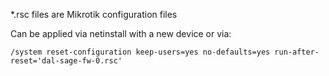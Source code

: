 *.rsc files are Mikrotik configuration files

Can be applied via netinstall with a new device or via:
```
/system reset-configuration keep-users=yes no-defaults=yes run-after-reset='dal-sage-fw-0.rsc'
```
